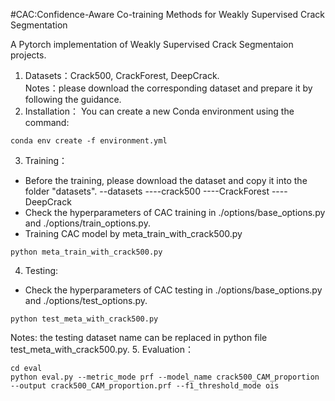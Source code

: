 #CAC:Confidence-Aware Co-training Methods for Weakly Supervised Crack Segmentation 

​A Pytorch implementation of Weakly Supervised Crack Segmentaion projects.

1. Datasets：Crack500, CrackForest, DeepCrack. <br>
Notes：please download the corresponding dataset and prepare it by following the guidance.
2. Installation：
You can create a new Conda environment using the command:

``` 
conda env create -f environment.yml
```
3. Training：
- Before the training, please download the dataset and copy it into the folder "datasets".
--datasets
----crack500
----CrackForest
----DeepCrack
- Check the hyperparameters of CAC training in ./options/base_options.py and ./options/train_options.py.
- Training CAC model by meta_train_with_crack500.py
``` 
python meta_train_with_crack500.py
```
4. Testing:
- Check the hyperparameters of CAC testing in ./options/base_options.py and ./options/test_options.py.
``` 
python test_meta_with_crack500.py
```
Notes: the testing dataset name can be replaced in python file test_meta_with_crack500.py.
5. Evaluation：

``` 
cd eval
python eval.py --metric_mode prf --model_name crack500_CAM_proportion --output crack500_CAM_proportion.prf --f1_threshold_mode ois
```


